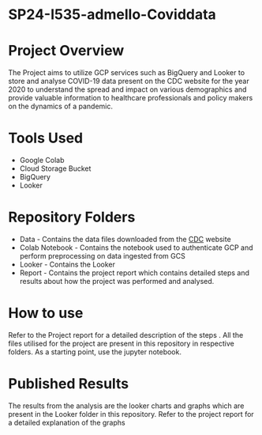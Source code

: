 # SP24-I535-admello-Coviddata

# Project Overview
The Project aims to utilize GCP services such as BigQuery and Looker to store and analyse COVID-19 data present on the CDC website for the year 2020 to understand the spread and impact on various demographics and provide valuable information to healthcare professionals and policy makers on the dynamics of a pandemic.

# Tools Used
- Google Colab
- Cloud Storage Bucket
- BigQuery
- Looker

# Repository Folders
- Data - Contains the data files downloaded from the [CDC]([url](https://data.cdc.gov/Case-Surveillance/COVID-19-Case-Surveillance-Public-Use-Data/vbim-akqf/about_data)) website
- Colab Notebook - Contains the notebook used to authenticate GCP and perform preprocessing on data ingested from GCS
- Looker - Contains the Looker 
- Report - Contains the project report which contains detailed steps and results about how the project was performed and analysed.

# How to use
Refer to the Project report for a detailed description of the steps . All the files utilised for the project are present in this repository in respective folders. As a starting point, use the jupyter notebook.

# Published Results
The results from the analysis are the looker charts and graphs which are present in the Looker folder in this repository. Refer to the project report for a detailed explanation of the graphs
